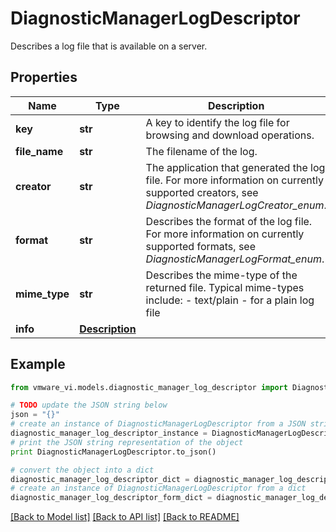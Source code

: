 # DiagnosticManagerLogDescriptor

Describes a log file that is available on a server. 

## Properties
Name | Type | Description | Notes
------------ | ------------- | ------------- | -------------
**key** | **str** | A key to identify the log file for browsing and download operations.  | 
**file_name** | **str** | The filename of the log.  | 
**creator** | **str** | The application that generated the log file.  For more information on currently supported creators, see *DiagnosticManagerLogCreator_enum*.  | 
**format** | **str** | Describes the format of the log file.  For more information on currently supported formats, see *DiagnosticManagerLogFormat_enum*.  | 
**mime_type** | **str** | Describes the mime-type of the returned file.  Typical mime-types include: - text/plain - for a plain log file  | 
**info** | [**Description**](Description.md) |  | 

## Example

```python
from vmware_vi.models.diagnostic_manager_log_descriptor import DiagnosticManagerLogDescriptor

# TODO update the JSON string below
json = "{}"
# create an instance of DiagnosticManagerLogDescriptor from a JSON string
diagnostic_manager_log_descriptor_instance = DiagnosticManagerLogDescriptor.from_json(json)
# print the JSON string representation of the object
print DiagnosticManagerLogDescriptor.to_json()

# convert the object into a dict
diagnostic_manager_log_descriptor_dict = diagnostic_manager_log_descriptor_instance.to_dict()
# create an instance of DiagnosticManagerLogDescriptor from a dict
diagnostic_manager_log_descriptor_form_dict = diagnostic_manager_log_descriptor.from_dict(diagnostic_manager_log_descriptor_dict)
```
[[Back to Model list]](../README.md#documentation-for-models) [[Back to API list]](../README.md#documentation-for-api-endpoints) [[Back to README]](../README.md)


